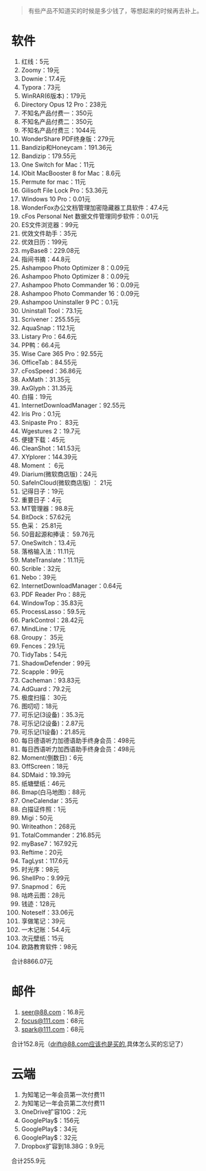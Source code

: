 > 有些产品不知道买的时候是多少钱了，等想起来的时候再去补上。
# 软件
1.  红线：5元
2.  Zoomy：19元                       
3.  Downie：17.4元                            
4.  Typora：73元                  
5.  WinRAR(6版本)：179元                     
6.  Directory Opus 12 Pro：238元
7.  不知名产品付费一：350元                         
8.  不知名产品付费二：350元
9.  不知名产品付费三：1044元                
10.  WonderShare PDF终身版：279元                          
11.  Bandizip和Honeycam：191.36元                
12.  Bandizip：179.55元                                                                                          
13.  One Switch for Mac：11元
14.  IObit MacBooster 8 for Mac：8.6元                                
15.  Permute for mac：11元                            
16.  Gilisoft File Lock Pro：53.36元                          
17.  Windows 10 Pro：0.01元                        
18.  WonderFox办公文档管理加密隐藏器工具软件：47.4元                      
19.  cFos Personal Net 数据文件管理同步软件：0.01元                            
20.  ES文件浏览器：99元                    
21.  优效文件助手：35元                          
22.  优效日历：199元                           
23.  myBase8：229.08元                        
24.  指间书摘：44.8元     
25.  Ashampoo Photo Optimizer 8：0.09元          
26.  Ashampoo Photo Optimizer 8：0.09元             
27.  Ashampoo Photo Commander 16：0.09元            
28.  Ashampoo Photo Commander 16：0.09元     
29.  Ashampoo Uninstaller 9 PC：0.1元                            
30.  Uninstall Tool：73.1元                          
31.  Scrivener：255.55元                 
32.  AquaSnap：112.1元                   
33.  Listary Pro：64.6元           
34.  PP鸭：66.4元
35.  Wise Care 365 Pro：92.55元          
36.  OfficeTab：84.55元           
37.  cFosSpeed：36.86元
38.  AxMath：31.35元                
39.  AxGlyph：31.35元
40.  白描：19元
41.  InternetDownloadManager：92.55元                             
42.  Iris Pro：0.1元                            
43.  Snipaste Pro： 83元                            
44.  Wgestures 2：19.7元                          
45.  便捷下载：45元                           
46.  CleanShot：141.53元                           
47.  XYplorer：144.39元                         
48.  Moment ： 6元                               
49.  Diarium(微软商店版)：24元                            
50.  SafeInCloud(微软商店版) ： 21元                           
51.  记得日子：19元                           
52.  重要日子：4元                   
53.  MT管理器：98.8元                
54.  BitDock：57.62元                              
55.  色采： 25.81元                        
56.  50音起源和捧读： 59.76元                             
57.  OneSwitch：13.4元                              
58.  落格输入法：11.11元                              
59.  MateTranslate：11.11元                            
60.  Scrible：32元                          
61.  Nebo：39元                           
62.  InternetDownloadManager：0.64元                            
63.  PDF Reader Pro：88元
64.  WindowTop：35.83元                      
65.  ProcessLasso：59.5元                         
66.  ParkControl：28.42元                          
67.  MindLine：17元     
68.  Groupy： 35元                            
69.  Fences：29.1元                         
70.  TidyTabs：54元                              
71.  ShadowDefender：99元                   
72.  Scapple：99元                           
73.  Cacheman：93.83元                             
74.  AdGuard：79.2元                          
75.  极度扫描： 30元                          
76.  图叨叨：18元                          
77.  可乐记(3设备)：35.3元                        
78.  可乐记(2设备)：2.87元                         
79.  可乐记(1设备)：21.85元                     
80.  每日德语听力加德语助手终身会员：498元                    
81.  每日西语听力加西语助手终身会员：498元                     
82.  Moment(倒数日)：6元           
83.  OffScreen：18元       
84.  SDMaid：19.39元     
85.  纸塘壁纸：46元
86.  Bmap(白马地图)：88元     
87.  OneCalendar：35元              
88.  白描证件照：1元     
89.  Migi：50元  
90.  Writeathon：268元             
91.  TotalCommander：216.85元               
92.  myBase7：167.92元
93.  Reftime：20元
94.  TagLyst：117.6元         
95.  时光序：98元
96.  ShellPro：9.99元
97.  Snapmod： 6元                            
98.  咕咚云图：28元               
99.  钱迹：128元
100.  Noteself：33.06元                   
101.  享做笔记：39元                       
102.  一木记账：54.4元                 
103.  次元壁纸：15元                
104.  欧路教育软件：98元

合计8866.07元

# 邮件
1. seer@88.com：16.8元
2. focus@111.com：68元
3. spark@111.com：68元

合计152.8元（drift@88.com应该也是买的,具体怎么买的忘记了）

# 云端
1. 为知笔记一年会员第一次付费11
2. 为知笔记一年会员第二次付费11
3. OneDrive扩容10G：2元
4. GooglePlay$：156元
5. GooglePlay$：34元
6. GooglePlay$：32元
7. Dropbox扩容到18.38G：9.9元

合计255.9元
